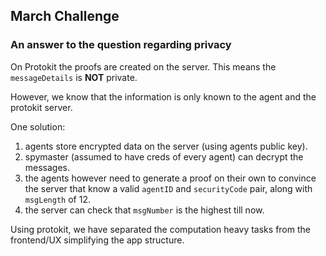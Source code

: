 ## March Challenge
### An answer to the question regarding privacy
On Protokit the proofs are created on the server. This means the `messageDetails` is **NOT** private. 

However, we know that the information is only known to the agent and the protokit server.

One solution:

1. agents store encrypted data on the server (using agents public key).
2. spymaster (assumed to have creds of every agent) can decrypt the messages.
3. the agents however need to generate a proof on their own to convince the server that know a valid `agentID` and `securityCode` pair, along with `msgLength` of 12.
4. the server can check that `msgNumber` is the highest till now. 

Using protokit, we have separated the computation heavy tasks from the frontend/UX simplifying the app structure.  
   
